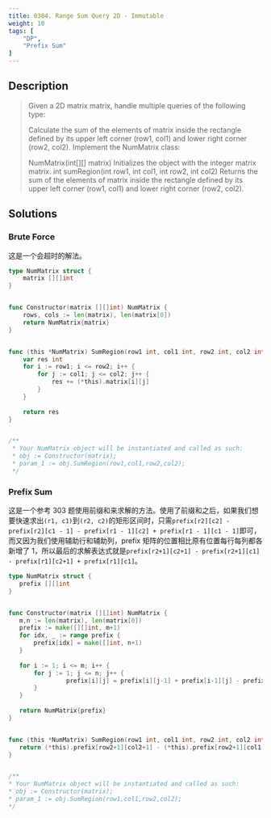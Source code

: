 ```yaml
---
title: 0304. Range Sum Query 2D - Immutable
weight: 10
tags: [
	"DP",
	"Prefix Sum"
]
---
```


## Description
> Given a 2D matrix matrix, handle multiple queries of the following type:
> 
> Calculate the sum of the elements of matrix inside the rectangle defined by its upper left corner (row1, col1) and lower right corner (row2, col2).
> Implement the NumMatrix class:
> 
> NumMatrix(int[][] matrix) Initializes the object with the integer matrix matrix.
> int sumRegion(int row1, int col1, int row2, int col2) Returns the sum of the elements of matrix inside the rectangle defined by its upper left corner (row1, col1) and lower right corner (row2, col2).

## Solutions

### Brute Force
这是一个会超时的解法。
```go
type NumMatrix struct {
    matrix [][]int
}


func Constructor(matrix [][]int) NumMatrix {
    rows, cols := len(matrix), len(matrix[0])
    return NumMatrix{matrix}
}


func (this *NumMatrix) SumRegion(row1 int, col1 int, row2 int, col2 int) int {
    var res int
    for i := row1; i <= row2; i++ {
        for j := col1; j <= col2; j++ {
            res += (*this).matrix[i][j]
        }
    }
    
    return res
}


/**
 * Your NumMatrix object will be instantiated and called as such:
 * obj := Constructor(matrix);
 * param_1 := obj.SumRegion(row1,col1,row2,col2);
 */
 ```

 ### Prefix Sum
 这是一个参考 303 题使用前缀和来求解的方法。使用了前缀和之后，如果我们想要快速求出`(r1, c1)`到`(r2, c2)`的矩形区间时，只需`prefix[r2][c2] - prefix[r2][c1 - 1] - prefix[r1 - 1][c2] + prefix[r1 - 1][c1 - 1]`即可，而又因为我们使用辅助行和辅助列，prefix 矩阵的位置相比原有位置每行每列都各新增了 1，所以最后的求解表达式就是`prefix[r2+1][c2+1] - prefix[r2+1][c1] - prefix[r1][c2+1] + prefix[r1][c1]`。
 ```go
type NumMatrix struct {
    prefix [][]int
}


func Constructor(matrix [][]int) NumMatrix {
    m,n := len(matrix), len(matrix[0])
    prefix := make([][]int, m+1)
    for idx, _ := range prefix {
        prefix[idx] = make([]int, n+1)
    }
    
    for i := 1; i <= m; i++ {
        for j := 1; j <= n; j++ {
                 prefix[i][j] = prefix[i][j-1] + prefix[i-1][j] - prefix[i-1][j-1] + matrix[i-1][j-1]   
        }
    }
    
    return NumMatrix{prefix}
}


func (this *NumMatrix) SumRegion(row1 int, col1 int, row2 int, col2 int) int {
    return (*this).prefix[row2+1][col2+1] - (*this).prefix[row2+1][col1] - (*this).prefix[row1][col2+1] + (*this).prefix[row1][col1]
}


/**
 * Your NumMatrix object will be instantiated and called as such:
 * obj := Constructor(matrix);
 * param_1 := obj.SumRegion(row1,col1,row2,col2);
 */

 ```
